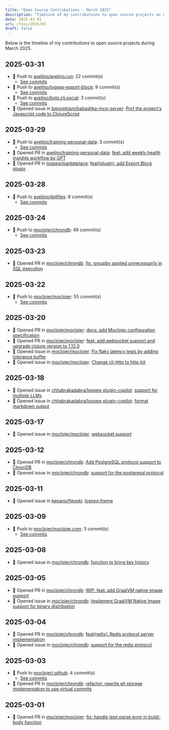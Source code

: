 ```yaml
---
title: "Open Source Contributions - March 2025"
description: "Timeline of my contributions to open source projects on GitHub during March 2025."
date: 2025-03-01
url: /foss/2025/03
draft: false
---
```


Below is the timeline of my contributions to open source projects during March 2025.

## 2025-03-31

- 🔨 Push to [avelino/avelino.run](https://github.com/avelino/avelino.run): 22 commit(s)
  - [See commits](https://github.com/avelino/avelino.run/commits?author=avelino&since=2025-03-31T00:00:00Z&until=2025-03-31T23:59:59Z)
- 🔨 Push to [avelino/logseq-export-block](https://github.com/avelino/logseq-export-block): 9 commit(s)
  - [See commits](https://github.com/avelino/logseq-export-block/commits?author=avelino&since=2025-03-31T00:00:00Z&until=2025-03-31T23:59:59Z)
- 🔨 Push to [avelino/bots.clj.social](https://github.com/avelino/bots.clj.social): 3 commit(s)
  - [See commits](https://github.com/avelino/bots.clj.social/commits?author=avelino&since=2025-03-31T00:00:00Z&until=2025-03-31T23:59:59Z)
- 🐛 Opened issue in [bmorphism/babashka-mcp-server](https://github.com/bmorphism/babashka-mcp-server): [Port the project's Javascript code to ClojureScript](https://github.com/bmorphism/babashka-mcp-server/issues/2)

## 2025-03-29

- 🔨 Push to [avelino/training-personal-data](https://github.com/avelino/training-personal-data): 3 commit(s)
  - [See commits](https://github.com/avelino/training-personal-data/commits?author=avelino&since=2025-03-29T00:00:00Z&until=2025-03-29T23:59:59Z)
- 🔀 Opened PR in [avelino/training-personal-data](https://github.com/avelino/training-personal-data): [feat: add weekly health insights workflow by GPT](https://github.com/avelino/training-personal-data/pull/7)
- 🔀 Opened PR in [logseq/marketplace](https://github.com/logseq/marketplace): [feat(plugin): add Export Block plugin](https://github.com/logseq/marketplace/pull/635)

## 2025-03-28

- 🔨 Push to [avelino/dotfiles](https://github.com/avelino/dotfiles): 8 commit(s)
  - [See commits](https://github.com/avelino/dotfiles/commits?author=avelino&since=2025-03-28T00:00:00Z&until=2025-03-28T23:59:59Z)

## 2025-03-24

- 🔨 Push to [moclojer/chrondb](https://github.com/moclojer/chrondb): 49 commit(s)
  - [See commits](https://github.com/moclojer/chrondb/commits?author=avelino&since=2025-03-24T00:00:00Z&until=2025-03-24T23:59:59Z)

## 2025-03-23

- 🔀 Opened PR in [moclojer/chrondb](https://github.com/moclojer/chrondb): [fix: groupby applied unnecessarily in SQL execution](https://github.com/moclojer/chrondb/pull/17)

## 2025-03-22

- 🔨 Push to [moclojer/moclojer](https://github.com/moclojer/moclojer): 55 commit(s)
  - [See commits](https://github.com/moclojer/moclojer/commits?author=avelino&since=2025-03-22T00:00:00Z&until=2025-03-22T23:59:59Z)

## 2025-03-20

- 🔀 Opened PR in [moclojer/moclojer](https://github.com/moclojer/moclojer): [docs: add Moclojer configuration specification](https://github.com/moclojer/moclojer/pull/319)
- 🔀 Opened PR in [moclojer/moclojer](https://github.com/moclojer/moclojer): [feat: add websocket support and upgrade clojure version to 1.12.0](https://github.com/moclojer/moclojer/pull/318)
- 🐛 Opened issue in [moclojer/moclojer](https://github.com/moclojer/moclojer): [Fix flaky latency tests by adding tolerance buffer](https://github.com/moclojer/moclojer/issues/321)
- 🐛 Opened issue in [moclojer/moclojer](https://github.com/moclojer/moclojer): [Change clj-http to http-kit](https://github.com/moclojer/moclojer/issues/320)

## 2025-03-18

- 🐛 Opened issue in [chhabrakadabra/logseq-plugin-copilot](https://github.com/chhabrakadabra/logseq-plugin-copilot): [support for multiple LLMs](https://github.com/chhabrakadabra/logseq-plugin-copilot/issues/30)
- 🐛 Opened issue in [chhabrakadabra/logseq-plugin-copilot](https://github.com/chhabrakadabra/logseq-plugin-copilot): [format markdown output](https://github.com/chhabrakadabra/logseq-plugin-copilot/issues/29)

## 2025-03-17

- 🐛 Opened issue in [moclojer/moclojer](https://github.com/moclojer/moclojer): [websocket support](https://github.com/moclojer/moclojer/issues/316)

## 2025-03-12

- 🔀 Opened PR in [moclojer/chrondb](https://github.com/moclojer/chrondb): [Add PostgreSQL protocol support to ChronDB](https://github.com/moclojer/chrondb/pull/16)
- 🐛 Opened issue in [moclojer/chrondb](https://github.com/moclojer/chrondb): [support for the postgresql protocol](https://github.com/moclojer/chrondb/issues/15)

## 2025-03-11

- 🐛 Opened issue in [kepano/flexoki](https://github.com/kepano/flexoki): [logseq theme](https://github.com/kepano/flexoki/issues/107)

## 2025-03-09

- 🔨 Push to [moclojer/moclojer.com](https://github.com/moclojer/moclojer.com): 3 commit(s)
  - [See commits](https://github.com/moclojer/moclojer.com/commits?author=avelino&since=2025-03-09T00:00:00Z&until=2025-03-09T23:59:59Z)

## 2025-03-08

- 🐛 Opened issue in [moclojer/chrondb](https://github.com/moclojer/chrondb): [function to bring key history](https://github.com/moclojer/chrondb/issues/14)

## 2025-03-05

- 🔀 Opened PR in [moclojer/chrondb](https://github.com/moclojer/chrondb): [WIP: feat: add GraalVM native-image support](https://github.com/moclojer/chrondb/pull/13)
- 🐛 Opened issue in [moclojer/chrondb](https://github.com/moclojer/chrondb): [Implement GraalVM Native Image support for binary distribution](https://github.com/moclojer/chrondb/issues/12)

## 2025-03-04

- 🔀 Opened PR in [moclojer/chrondb](https://github.com/moclojer/chrondb): [feat(redis): Redis protocol server implementation](https://github.com/moclojer/chrondb/pull/11)
- 🐛 Opened issue in [moclojer/chrondb](https://github.com/moclojer/chrondb): [support for the redis protocol](https://github.com/moclojer/chrondb/issues/10)

## 2025-03-03

- 🔨 Push to [moclojer/.github](https://github.com/moclojer/.github): 4 commit(s)
  - [See commits](https://github.com/moclojer/.github/commits?author=avelino&since=2025-03-03T00:00:00Z&until=2025-03-03T23:59:59Z)
- 🔀 Opened PR in [moclojer/chrondb](https://github.com/moclojer/chrondb): [refactor: rewrite git storage implementation to use virtual commits](https://github.com/moclojer/chrondb/pull/9)

## 2025-03-01

- 🔀 Opened PR in [moclojer/moclojer](https://github.com/moclojer/moclojer): [fix: handle json parse error in build-body function](https://github.com/moclojer/moclojer/pull/312)

